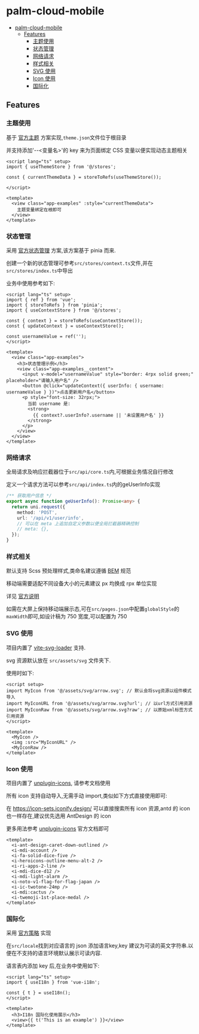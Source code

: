 # palm-cloud-mobile
> 

- [palm-cloud-mobile](#projectname)
  - [Features](#features)
    - [主题使用](#主题使用)
    - [状态管理](#状态管理)
    - [网络请求](#网络请求)
    - [样式相关](#样式相关)
    - [SVG 使用](#svg-使用)
    - [Icon 使用](#icon-使用)
    - [国际化](#国际化)

## Features

### 主题使用

基于 [官方主题](https://uniapp.dcloud.net.cn/tutorial/darkmode.html) 方案实现,`theme.json`文件位于根目录

并支持添加'--<变量名>'的 key 来为页面绑定 CSS 变量以便实现动态主题相关

```vue
<script lang="ts" setup>
import { useThemeStore } from '@/stores';

const { currentThemeData } = storeToRefs(useThemeStore());

</script>

<template>
  <view class="app-examples" :style="currentThemeData">
    主题变量绑定在根即可
  </view>
</template>
```

### 状态管理

采用 [官方状态管理](https://uniapp.dcloud.net.cn/tutorial/vue3-pinia.html#%E7%8A%B6%E6%80%81%E7%AE%A1%E7%90%86-pinia) 方案,该方案基于 pinia 而来.

创建一个新的状态管理可参考`src/stores/context.ts`文件,并在`src/stores/index.ts`中导出

业务中使用参考如下:

```vue
<script lang="ts" setup>
import { ref } from 'vue';
import { storeToRefs } from 'pinia';
import { useContextStore } from '@/stores';

const { context } = storeToRefs(useContextStore());
const { updateContext } = useContextStore();

const usernameValue = ref('');
</script>

<template>
  <view class="app-examples">
    <h3>状态管理示例</h3>
    <view class="app-examples__content">
      <input v-model="usernameValue" style="border: 4rpx solid green;" placeholder="请输入用户名" />
      <button @click="updateContext({ userInfo: { username: usernameValue } })">点击更新用户名</button>
      <p style="font-size: 32rpx;">
        当前 username 是:
        <strong>
          {{ context?.userInfo?.username || '未设置用户名' }}
        </strong>
      </p>
    </view>
  </view>
</template>
```

### 网络请求

全局请求及响应拦截器位于`src/api/core.ts`内,可根据业务情况自行修改

定义一个请求方法可以参考`src/api/index.ts`内的geUserInfo实现

```typescript
/** 获取用户信息 */
export async function geUserInfo(): Promise<any> {
  return uni.request({
    method: 'POST',
    url: '/api/v1/user/info',
    // 可以在 meta 上追加自定义参数以便全局拦截器精确控制
    // meta: {},
  });
}
```

### 样式相关

默认支持 Scss 预处理样式,类命名建议遵循 [BEM](https://getbem.com/) 规范

移动端需要适配不同设备大小的元素建议 px 均换成 rpx 单位实现

详见 [官方说明](https://uniapp.dcloud.net.cn/tutorial/syntax-css.html#%E5%B0%BA%E5%AF%B8%E5%8D%95%E4%BD%8D)

如需在大屏上保持移动端展示态,可在`src/pages.json`中配置`globalStyle`的`maxWidth`即可,如设计稿为 750 宽度,可以配置为 750

### SVG 使用

项目内置了 [vite-svg-loader](https://github.com/jpkleemans/vite-svg-loader) 支持.

svg 资源默认放在 `src/assets/svg` 文件夹下.

使用时如下:

```vue
<script setup>
import MyIcon from '@/assets/svg/arrow.svg'; // 默认会将svg资源以组件模式导入
import MyIconURL from '@/assets/svg/arrow.svg?url'; // 以url方式引用资源
import MyIconRaw from '@/assets/svg/arrow.svg?raw'; // 以原始xml标签方式引用资源
</script>

<template>
  <MyIcon />
  <img :src="MyIconURL" />
  <MyIconRaw />
</template>
```

### Icon 使用

项目内置了 [unplugin-icons](https://github.com/antfu/unplugin-icons), 请参考文档使用

所有 icon 支持自动导入,无需手动 import,类似如下方式直接使用即可:

在 https://icon-sets.iconify.design/ 可以直接搜索所有 icon 资源,antd 的 icon 也一样存在,建议优先选用 AntDesign 的 icon

更多用法参考 [unplugin-icons](https://github.com/antfu/unplugin-icons) 官方文档即可

```vue
<template>
  <i-ant-design-caret-down-outlined />
  <i-mdi-account />
  <i-fa-solid-dice-five />
  <i-heroicons-outline-menu-alt-2 />
  <i-ri-apps-2-line />
  <i-mdi-dice-d12 />
  <i-mdi-light-alarm />
  <i-noto-v1-flag-for-flag-japan />
  <i-ic-twotone-24mp />
  <i-mdi:cactus />
  <i-twemoji-1st-place-medal />
</template>
```

### 国际化

采用 [官方策略](https://uniapp.dcloud.net.cn/tutorial/i18n.html) 实现

在`src/locale`找到对应语言的 json 添加语言key,key 建议为可读的英文字符串.以便在不支持的语言环境默认展示可读内容.

语言表内添加 key 后,在业务中使用如下:

```vue
<script lang="ts" setup>
import { useI18n } from 'vue-i18n';

const { t } = useI18n();
</script>

<template>
  <h3>I18n 国际化使用展示</h3>
  <view>{{ t('This is an example') }}</view>
</template>
```
